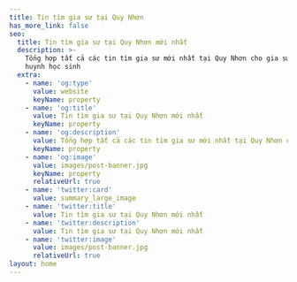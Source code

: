 ```yaml
---
title: Tin tìm gia sư tại Quy Nhơn
has_more_link: false
seo:
  title: Tin tìm gia sư tại Quy Nhơn mới nhất
  description: >-
    Tổng hợp tất cả các tin tìm gia sư mới nhất tại Quy Nhơn cho gia sư và phụ
    huynh học sinh
  extra:
    - name: 'og:type'
      value: website
      keyName: property
    - name: 'og:title'
      value: Tin tìm gia sư tại Quy Nhơn mới nhất
      keyName: property
    - name: 'og:description'
      value: Tổng hợp tất cả các tin tìm gia sư mới nhất tại Quy Nhơn cho gia sư và phụ huynh học sinh
      keyName: property
    - name: 'og:image'
      value: images/post-banner.jpg
      keyName: property
      relativeUrl: true
    - name: 'twitter:card'
      value: summary_large_image
    - name: 'twitter:title'
      value: Tin tìm gia sư tại Quy Nhơn mới nhất
    - name: 'twitter:description'
      value: Tin tìm gia sư tại Quy Nhơn mới nhất
    - name: 'twitter:image'
      value: images/post-banner.jpg
      relativeUrl: true
layout: home
---
```

